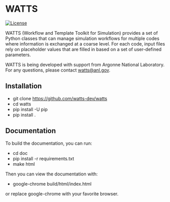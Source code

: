 # WATTS

[![License](https://img.shields.io/badge/license-MIT-green)](https://opensource.org/licenses/MIT)

WATTS (Workflow and Template Toolkit for Simulation) provides a set of Python
classes that can manage simulation workflows for multiple codes where
information is exchanged at a coarse level. For each code, input files rely on
placeholder values that are filled in based on a set of user-defined parameters.

WATTS is being developed with support from Argonne National Laboratory. For any
questions, please contact [watts@anl.gov](mailto:watts@anl.gov).

## Installation

- git clone https://github.com/watts-dev/watts
- cd watts
- pip install -U pip
- pip install .

## Documentation

To build the documentation, you can run:

- cd doc
- pip install -r requirements.txt
- make html

Then you can view the documentation with:
- google-chrome build/html/index.html

or replace google-chrome with your favorite browser.
